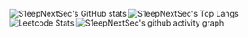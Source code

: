 ![S1eepNextSec's GitHub stats](https://github-readme-stats.vercel.app/api?username=S1eepNextSec)
![S1eepNextSec's Top Langs](https://github-readme-stats.vercel.app/api/top-langs/?username=S1eepNextSec)
![Leetcode Stats](https://leetcard.jacoblin.cool/nurtibbar)
![S1eepNextSec's github activity graph](https://github-readme-activity-graph.vercel.app/graph?username=S1eepNextSec&theme=react-dark)
